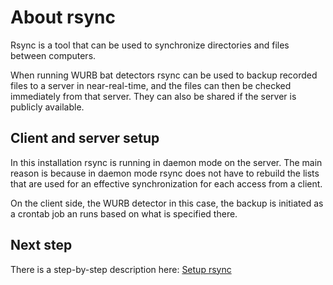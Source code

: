 # About rsync

Rsync is a tool that can be used to synchronize directories and files
between computers.

When running WURB bat detectors rsync can be used to backup recorded
files to a server in near-real-time, and the files can then be checked
immediately from that server. They can also be shared if the server is
publicly available.

## Client and server setup

In this installation rsync is running in daemon mode on the server.
The main reason is because in daemon mode rsync does not have to rebuild
the lists that are used for an effective synchronization for each access 
from a client.

On the client side, the WURB detector in this case, the backup is
initiated as a crontab job an runs based on what is specified there.

## Next step

There is a step-by-step description here:
[Setup rsync](./setup_rsync.md)
